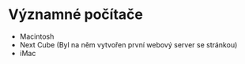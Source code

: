 # Významné počítače 
* Macintosh
* Next Cube (Byl na něm vytvořen první webový server se stránkou)
* iMac
